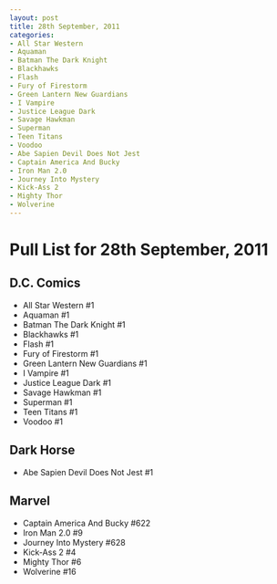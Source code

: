 ```yaml
---
layout: post
title: 28th September, 2011
categories:
- All Star Western
- Aquaman
- Batman The Dark Knight
- Blackhawks
- Flash
- Fury of Firestorm
- Green Lantern New Guardians
- I Vampire
- Justice League Dark
- Savage Hawkman
- Superman
- Teen Titans
- Voodoo
- Abe Sapien Devil Does Not Jest
- Captain America And Bucky
- Iron Man 2.0
- Journey Into Mystery
- Kick-Ass 2
- Mighty Thor
- Wolverine
---
```


# Pull List for 28th September, 2011

## D.C. Comics

* All Star Western #1
* Aquaman #1
* Batman The Dark Knight #1
* Blackhawks #1
* Flash #1
* Fury of Firestorm #1
* Green Lantern New Guardians #1
* I Vampire #1
* Justice League Dark #1
* Savage Hawkman #1
* Superman #1
* Teen Titans #1
* Voodoo #1

## Dark Horse

* Abe Sapien Devil Does Not Jest #1
 
## Marvel

* Captain America And Bucky #622
* Iron Man 2.0 #9
* Journey Into Mystery #628
* Kick-Ass 2 #4
* Mighty Thor #6
* Wolverine #16